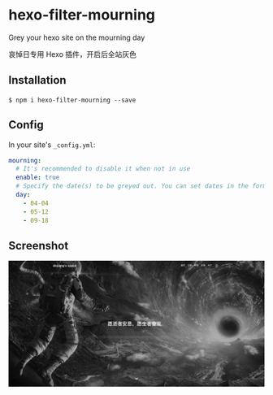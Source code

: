 # hexo-filter-mourning

Grey your hexo site on the mourning day

哀悼日专用 Hexo 插件，开启后全站灰色

## Installation

```shell
$ npm i hexo-filter-mourning --save
```

## Config

In your site's `_config.yml`:

```yaml
mourning:
  # It's recommended to disable it when not in use
  enable: true
  # Specify the date(s) to be greyed out. You can set dates in the format yyyy-MM-dd or MM-dd
  day:
    - 04-04
    - 05-12
    - 09-18
```

## Screenshot

![Screenshot](https://github.com/fluid-dev/static/blob/master/hexo-theme-fluid/screenshots/memorial-day.png)

